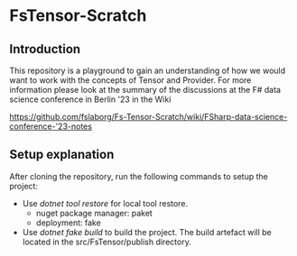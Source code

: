 # FsTensor-Scratch

## Introduction
This repository is a playground to gain an understanding of how we would want to work with the concepts of Tensor<T> and Provider.
For more information please look at the summary of the discussions at the F# data science conference in Berlin '23 in the Wiki

https://github.com/fslaborg/Fs-Tensor-Scratch/wiki/FSharp-data-science-conference-'23-notes

## Setup explanation
After cloning the repository, run the following commands to setup the project:

- Use *dotnet tool restore*  for local tool restore.
    - nuget package manager: paket
    - deployment: fake
- Use *dotnet fake build* to build the project. The build artefact will be located in the src/FsTensor/publish directory.
